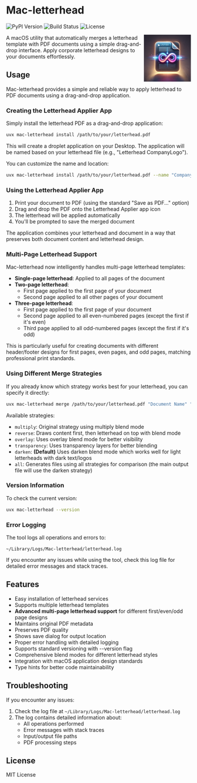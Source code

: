 # Mac-letterhead

![PyPI Version](https://img.shields.io/pypi/v/Mac-letterhead.svg)
![Build Status](https://github.com/easytocloud/Mac-letterhead/actions/workflows/publish.yml/badge.svg)
![License](https://img.shields.io/github/license/easytocloud/Mac-letterhead.svg)

<!-- GitHub can't render .icns files directly, so we use HTML to link the icon badge -->
<a href="https://pypi.org/project/Mac-letterhead/" title="Mac-letterhead on PyPI">
  <img src="https://raw.githubusercontent.com/easytocloud/Mac-letterhead/main/letterhead_pdf/resources/icon.png" width="128" height="128" alt="Mac-letterhead Logo" align="right" />
</a>

A macOS utility that automatically merges a letterhead template with PDF documents using a simple drag-and-drop interface. Apply corporate letterhead designs to your documents effortlessly.

## Usage

Mac-letterhead provides a simple and reliable way to apply letterhead to PDF documents using a drag-and-drop application.

### Creating the Letterhead Applier App

Simply install the letterhead PDF as a drag-and-drop application:

```bash
uvx mac-letterhead install /path/to/your/letterhead.pdf
```

This will create a droplet application on your Desktop. The application will be named based on your letterhead file (e.g., "Letterhead CompanyLogo").

You can customize the name and location:
```bash
uvx mac-letterhead install /path/to/your/letterhead.pdf --name "Company Letterhead" --output-dir "~/Documents"
```

### Using the Letterhead Applier App

1. Print your document to PDF (using the standard "Save as PDF..." option)
2. Drag and drop the PDF onto the Letterhead Applier app icon
3. The letterhead will be applied automatically
4. You'll be prompted to save the merged document

The application combines your letterhead and document in a way that preserves both document content and letterhead design.

### Multi-Page Letterhead Support

Mac-letterhead now intelligently handles multi-page letterhead templates:

- **Single-page letterhead**: Applied to all pages of the document
- **Two-page letterhead**: 
  - First page applied to the first page of your document
  - Second page applied to all other pages of your document
- **Three-page letterhead**:
  - First page applied to the first page of your document
  - Second page applied to all even-numbered pages (except the first if it's even)
  - Third page applied to all odd-numbered pages (except the first if it's odd)

This is particularly useful for creating documents with different header/footer designs for first pages, even pages, and odd pages, matching professional print standards.

### Using Different Merge Strategies

If you already know which strategy works best for your letterhead, you can specify it directly:

```bash
uvx mac-letterhead merge /path/to/your/letterhead.pdf "Document Name" "/path/to/save" /path/to/document.pdf --strategy overlay
```

Available strategies:

- `multiply`: Original strategy using multiply blend mode
- `reverse`: Draws content first, then letterhead on top with blend mode
- `overlay`: Uses overlay blend mode for better visibility
- `transparency`: Uses transparency layers for better blending
- `darken`: **(Default)** Uses darken blend mode which works well for light letterheads with dark text/logos
- `all`: Generates files using all strategies for comparison (the main output file will use the darken strategy)

### Version Information

To check the current version:
```bash
uvx mac-letterhead --version
```

### Error Logging

The tool logs all operations and errors to:
```
~/Library/Logs/Mac-letterhead/letterhead.log
```

If you encounter any issues while using the tool, check this log file for detailed error messages and stack traces.

## Features

- Easy installation of letterhead services
- Supports multiple letterhead templates
- **Advanced multi-page letterhead support** for different first/even/odd page designs
- Maintains original PDF metadata
- Preserves PDF quality
- Shows save dialog for output location
- Proper error handling with detailed logging
- Supports standard versioning with --version flag
- Comprehensive blend modes for different letterhead styles
- Integration with macOS application design standards
- Type hints for better code maintainability

## Troubleshooting

If you encounter any issues:

1. Check the log file at `~/Library/Logs/Mac-letterhead/letterhead.log`
2. The log contains detailed information about:
   - All operations performed
   - Error messages with stack traces
   - Input/output file paths
   - PDF processing steps

## License

MIT License
